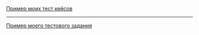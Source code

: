[Пример моих тест кейсов](https://docs.google.com/spreadsheets/d/14LfsHJCPc0-fNRyDUYWqURUBk3CLRzgZ/edit?usp=sharing&ouid=102581699542077615837&rtpof=true&sd=true)

---

[Пример моего тестового задания](https://docs.google.com/spreadsheets/d/1dJqaFbYa2MCs2rxypL3d9_d7YOS-Zf0R3KBQe2_1Ymc/edit?usp=sharing)